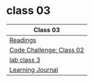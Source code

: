 # class 03

| Class 03 |
| ------- |
| [Readings](./Reading.md)|
| [Code Challenge: Class 02](https://github.com/Leenaalzaben/data-structures-and-algorithm/blob/main/array-binary-search/array-binary-search.md)|
| [lab class 3](https://github.com/ibrahimfqaisi/madlib-cli/blob/main/README.md)|
| [Learning Journal](./LearningJournal.md) |
